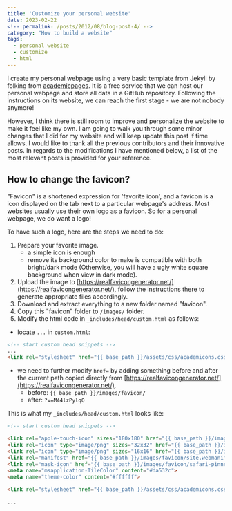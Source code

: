 ```yaml
---
title: 'Customize your personal website'
date: 2023-02-22
<!-- permalink: /posts/2012/08/blog-post-4/ -->
category: "How to build a website"
tags:
  - personal website
  - customize
  - html
---
```

<!-- This post will show up by default. To disable scheduling of future posts, edit `config.yml` and set `future: false`.  -->


I create my personal webpage using a very basic template from Jekyll by folking from [academicpages](https://academicpages.github.io/). It is a free service that we can host our personal webpage and store all data in a GitHub repository. Following the instructions on its website, we can reach the first stage - we are not nobody anymore!

However, I think there is still room to improve and personalize the website to make it feel like my own. I am going to walk you through some minor changes that I did for my website and will keep update this post if time allows. I would like to thank all the previous contributors and their innovative posts. In regards to the modifications I have mentioned below, a list of the most relevant posts is provided for your reference.


## How to change the favicon?

"Favicon" is a shortened expression for 'favorite icon', and a favicon is a icon displayed on the tab next to a particular webpage's address. Most websites usually use their own logo as a favicon. So for a personal webpage, we do want a logo! 

To have such a logo, here are the steps we need to do:

1. Prepare your favorite image.  
	- a simple icon is enough
	- remove its background color to make is compatible with both bright/dark mode (Otherwise, you will have a ugly white square background when view in dark mode).
2. Upload the image to [https://realfavicongenerator.net/](https://realfavicongenerator.net/), follow the instructions there to generate appropriate files accordingly.
3. Download and extract everything to a new folder named "favicon".
4. Copy this "favicon" folder to `/images/` folder.
5. Modify the html code in `_includes/head/custom.html` as follows:

- locate  `...` in `custom.html`:

```html
<!-- start custom head snippets -->
...
<link rel="stylesheet" href="{{ base_path }}/assets/css/academicons.css"/>
```

- we need to further modify `href=` by adding something before and after the current path copied directly from [https://realfavicongenerator.net/](https://realfavicongenerator.net/).
	- before: `{{ base_path }}/images/favicon/`
	- after: `?v=M44lzPylqQ` 
	
This is what my `_includes/head/custom.html` looks like:

``` html
<!-- start custom head snippets -->

<link rel="apple-touch-icon" sizes="180x180" href="{{ base_path }}/images/favicon/apple-touch-icon.png?v=M44lzPylqQ">
<link rel="icon" type="image/png" sizes="32x32" href="{{ base_path }}/images/favicon/favicon-32x32.png?v=M44lzPylqQ">
<link rel="icon" type="image/png" sizes="16x16" href="{{ base_path }}/images/favicon/favicon-16x16.png?v=M44lzPylqQ">
<link rel="manifest" href="{{ base_path }}/images/favicon/site.webmanifest?v=M44lzPylqQ">
<link rel="mask-icon" href="{{ base_path }}/images/favicon/safari-pinned-tab.svg?v=M44lzPylqQ" color="#5bbad5">
<meta name="msapplication-TileColor" content="#da532c">
<meta name="theme-color" content="#ffffff">

<link rel="stylesheet" href="{{ base_path }}/assets/css/academicons.css"/>

...
```




